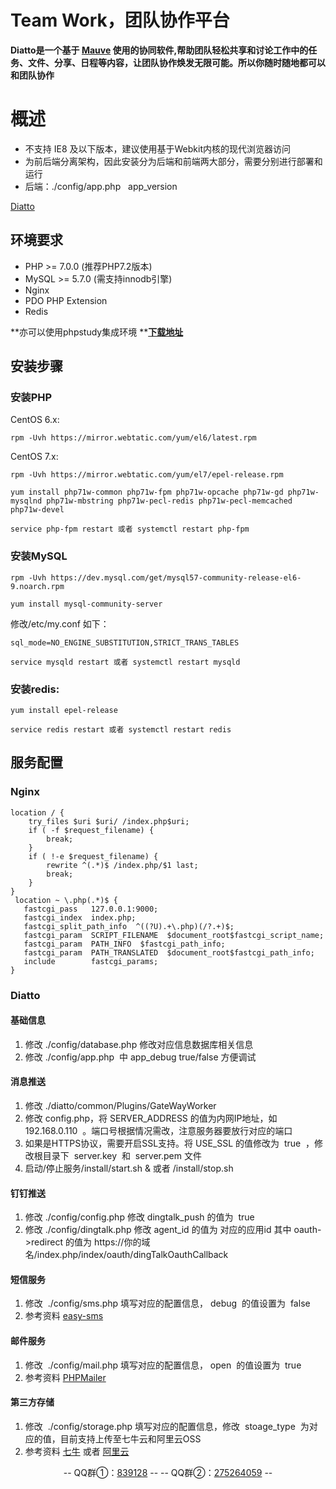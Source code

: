 # Team Work，团队协作平台

**Diatto是一个基于 [Mauve](https://github.com/aoju/mauve.git) 使用的协同软件,帮助团队轻松共享和讨论工作中的任务、文件、分享、日程等内容，让团队协作焕发无限可能。所以你随时随地都可以和团队协作**
 

# 概述
- 不支持 IE8 及以下版本，建议使用基于Webkit内核的现代浏览器访问
- 为前后端分离架构，因此安装分为后端和前端两大部分，需要分别进行部署和运行
- 后端：./config/app.php   app_version

[Diatto](https://github.com/aoju/diatto.git)
<a name="BdwQF"></a>
## 环境要求

- PHP >= 7.0.0 (推荐PHP7.2版本)
- MySQL >= 5.7.0 (需支持innodb引擎)
- Nginx
- PDO PHP Extension
- Redis

**亦可以使用phpstudy集成环境 **[**下载地址**](http://phpstudy.php.cn/index.php)
<a name="7EnRt"></a>
## 安装步骤
### 安装PHP
CentOS 6.x: 
```
rpm -Uvh https://mirror.webtatic.com/yum/el6/latest.rpm
```
CentOS 7.x: 
```
rpm -Uvh https://mirror.webtatic.com/yum/el7/epel-release.rpm
```
```
yum install php71w-common php71w-fpm php71w-opcache php71w-gd php71w-mysqlnd php71w-mbstring php71w-pecl-redis php71w-pecl-memcached php71w-devel
```
```
service php-fpm restart 或者 systemctl restart php-fpm
```
### 安装MySQL
```
rpm -Uvh https://dev.mysql.com/get/mysql57-community-release-el6-9.noarch.rpm
```
```
yum install mysql-community-server
```
修改/etc/my.conf 如下：
```
sql_mode=NO_ENGINE_SUBSTITUTION,STRICT_TRANS_TABLES
```
```
service mysqld restart 或者 systemctl restart mysqld
```
### 安装redis:
```
yum install epel-release
```
```
service redis restart 或者 systemctl restart redis
```

## 服务配置
### Nginx
```
location / { 
	try_files $uri $uri/ /index.php$uri;
    if ( -f $request_filename) {  
    	break;  
    }  
    if ( !-e $request_filename) {  
    	rewrite ^(.*)$ /index.php/$1 last;  
    	break;  
    }  
}
 location ~ \.php(.*)$ {
   fastcgi_pass   127.0.0.1:9000;
   fastcgi_index  index.php;
   fastcgi_split_path_info  ^((?U).+\.php)(/?.+)$;
   fastcgi_param  SCRIPT_FILENAME  $document_root$fastcgi_script_name;
   fastcgi_param  PATH_INFO  $fastcgi_path_info;
   fastcgi_param  PATH_TRANSLATED  $document_root$fastcgi_path_info;
   include        fastcgi_params;
}
```
### Diatto

#### 基础信息
1. 修改 ./config/database.php 修改对应信息数据库相关信息
2. 修改 ./config/app.php  中 app_debug  true/false 方便调试

#### 消息推送
1. 修改 ./diatto/common/Plugins/GateWayWorker
2. 修改 config.php，将 SERVER_ADDRESS 的值为内网IP地址，如  192.168.0.110  。端口号根据情况需改，注意服务器要放行对应的端口
3. 如果是HTTPS协议，需要开启SSL支持。将 USE_SSL 的值修改为  true  ，修改根目录下  server.key  和  server.pem 文件
4. 启动/停止服务/install/start.sh & 或者 /install/stop.sh

#### 钉钉推送
1. 修改 ./config/config.php 修改 dingtalk_push 的值为  true  
2. 修改 ./config/dingtalk.php 修改 agent_id 的值为 对应的应用id 其中 oauth->redirect 的值为 https://你的域名/index.php/index/oauth/dingTalkOauthCallback

#### 短信服务
1. 修改  ./config/sms.php 填写对应的配置信息， debug  的值设置为  false 
2. 参考资料 [easy-sms](https://github.com/overtrue/easy-sms)

#### 邮件服务
1. 修改  ./config/mail.php 填写对应的配置信息， open  的值设置为  true 
2. 参考资料 [PHPMailer](https://github.com/PHPMailer/PHPMailer)

#### 第三方存储
1. 修改  ./config/storage.php 填写对应的配置信息，修改  stoage_type  为对应的值，目前支持上传至七牛云和阿里云OSS
2. 参考资料 [七牛](https://developer.qiniu.com/) 或者 [阿里云](https://help.aliyun.com/product/31815.html)

<p align="center">
	-- QQ群①：<a href="https://shang.qq.com/wpa/qunwpa?idkey=17fadd02891457034c6536c984f0d7db29b73ea14c9b86bba39ce18ed7a90e18">839128</a> --
	-- QQ群②：<a href="https://shang.qq.com/wpa/qunwpa?idkey=c207666cbc107d03d368bde8fc15605bb883ebc482e28d440de149e3e2217460">275264059</a> --
</p>